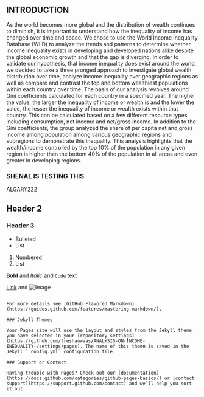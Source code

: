 ## INTRODUCTION 
As the world becomes more global and the distribution of wealth continues to diminish, it is important to understand how the inequality of income has changed over time and space. We chose to use the World Income Inequality Database (WIID) to analyze the trends and patterns to determine whether income inequality exists in developing and developed nations alike despite the global economic growth and that the gap is diverging.
In order to validate our hypothesis, that income inequality does exist around the world, we decided to take a three pronged approach to investigate global wealth distribution over time, analyze income inequality over geographic regions as well as compare and contrast the top and bottom wealthiest populations within each country over time.
The basis of our analysis revolves around Gini coefficients calculated for each country in a specified year. The higher the value, the larger the inequality of income or wealth is and the lower the value, the lesser the inequality of income or wealth exists within that country. This can be calculated based on a few different resource types including consumption, net income and net/gross income.
In addition to the Gini coefficients, the group analyzed the share of per capita net and gross income among population among various geographic regions and subregions to demonstrate this inequality. This analysis highlights that the wealth/income controlled by the top 10% of the population in any given region is higher than the bottom 40% of the population in all areas and even greater in developing regions.



### SHENAL IS TESTING THIS

ALGARY222
## Header 2
### Header 3

- Bulleted
- List

1. Numbered
2. List

**Bold** and _Italic_ and `Code` text

[Link](url) and ![Image](src)
```

For more details see [GitHub Flavored Markdown](https://guides.github.com/features/mastering-markdown/).

### Jekyll Themes

Your Pages site will use the layout and styles from the Jekyll theme you have selected in your [repository settings](https://github.com/treshanwaas/ANALYSIS-ON-INCOME-INEQUALITY-/settings/pages). The name of this theme is saved in the Jekyll `_config.yml` configuration file.

### Support or Contact

Having trouble with Pages? Check out our [documentation](https://docs.github.com/categories/github-pages-basics/) or [contact support](https://support.github.com/contact) and we’ll help you sort it out.
